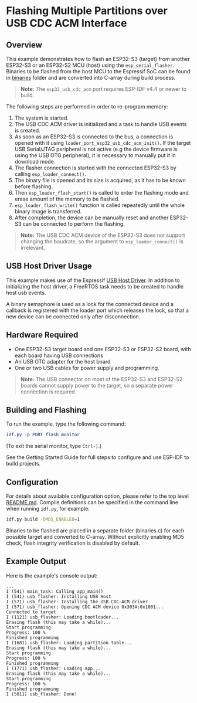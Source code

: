 # Flashing Multiple Partitions over USB CDC ACM Interface

## Overview

This example demonstrates how to flash an ESP32-S3 (target) from another ESP32-S3 or an ESP32-S2 MCU (host) using the `esp_serial_flasher`. Binaries to be flashed from the host MCU to the Espressif SoC can be found in [binaries](../binaries/) folder and are converted into C-array during build process.

> **Note:** The `esp32_usb_cdc_acm` port requires ESP-IDF v4.4 or newer to build.

The following steps are performed in order to re-program  memory:

1. The system is started.
2. The USB CDC ACM driver is initialized and a task to handle USB events is created.
3. As soon as an ESP32-S3 is connected to the bus, a connection is opened with it using `loader_port_esp32_usb_cdc_acm_init()`. If the target USB Serial/JTAG peripheral is not active (e.g the device firmware is using the USB OTG peripheral), it is necessary to manually put it in download mode.
4. The flasher connection is started with the connected ESP32-S3 by calling `esp_loader_connect()`.
5. The binary file is opened and its size is acquired, as it has to be known before flashing.
6. Then `esp_loader_flash_start()` is called to enter the flashing mode and erase amount of the memory to be flashed.
7. `esp_loader_flash_write()` function is called repeatedly until the whole binary image is transferred.
8. After completion, the device can be manually reset and another ESP32-S3 can be connected to perform the flashing.

> **Note:** The USB CDC ACM device of the ESP32-S3 does not support changing the baudrate, so the argument to `esp_loader_connect()` is irrelevant.

## USB Host Driver Usage

This example makes use of the Espressif [USB Host Driver](https://docs.espressif.com/projects/esp-idf/en/latest/esp32s3/api-reference/peripherals/usb_host.html).
In addition to initializing the host driver, a FreeRTOS task needs to be created to handle host usb events.

A binary semaphore is used as a lock for the connected device and a callback is registered with the loader port which releases the lock, so that a new device can be connected only after disconnection.

## Hardware Required

* One ESP32-S3 target board and one ESP32-S3 or ESP32-S2 board, with each board having USB connections
* An USB OTG adapter for the host board
* One or two USB cables for power supply and programming.

> **Note:** The USB connector on most of the ESP32-S3 and ESP32-S2 boards cannot supply power to the target, so a separate power connection is required.

## Building and Flashing

To run the example, type the following command:

```CMake
idf.py -p PORT flash monitor
```

(To exit the serial monitor, type ``Ctrl-]``.)

See the Getting Started Guide for full steps to configure and use ESP-IDF to build projects.

## Configuration

For details about available configuration option, please refer to the top level [README.md](../../README.md).
Compile definitions can be specified in the command line when running `idf.py`, for example:

```bash
idf.py build -DMD5_ENABLED=1
```

Binaries to be flashed are placed in a separate folder (binaries.c) for each possible target and converted to C-array. Without explicitly enabling MD5 check, flash integrity verification is disabled by default.

## Example Output

Here is the example's console output:

```text
...
I (541) main_task: Calling app_main()
I (541) usb_flasher: Installing USB Host
I (571) usb_flasher: Installing the USB CDC-ACM driver
I (571) usb_flasher: Opening CDC ACM device 0x303A:0x1001...
Connected to target
I (1121) usb_flasher: Loading bootloader...
Erasing flash (this may take a while)...
Start programming
Progress: 100 %
Finished programming
I (1681) usb_flasher: Loading partition table...
Erasing flash (this may take a while)...
Start programming
Progress: 100 %
Finished programming
I (1771) usb_flasher: Loading app...
Erasing flash (this may take a while)...
Start programming
Progress: 100 %
Finished programming
I (5011) usb_flasher: Done!
```
